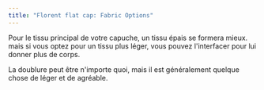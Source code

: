 ```yaml
---
title: "Florent flat cap: Fabric Options"
---
```


Pour le tissu principal de votre capuche, un tissu épais se formera mieux. mais si vous optez pour un tissu plus léger, vous pouvez l'interfacer pour lui donner plus de corps.

La doublure peut être n'importe quoi, mais il est généralement quelque chose de léger et de agréable.
